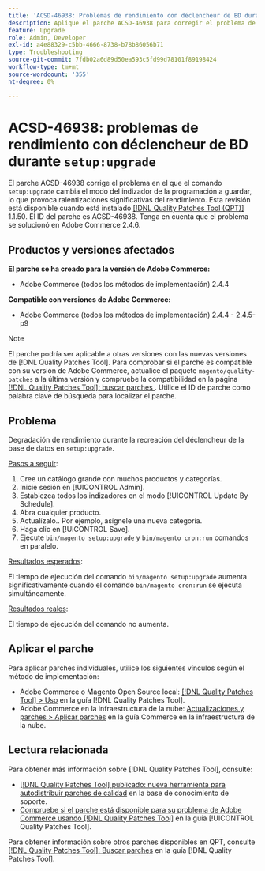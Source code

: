 ```yaml
---
title: 'ACSD-46938: Problemas de rendimiento con déclencheur de BD durante "setup:upgrade"'
description: Aplique el parche ACSD-46938 para corregir el problema de Adobe Commerce donde el comando "setup:upgrade" cambia el modo del indexador de la programación a la hora de guardar, lo que provoca ralentizaciones significativas del rendimiento.
feature: Upgrade
role: Admin, Developer
exl-id: a4e88329-c5bb-4666-8738-b78b86056b71
type: Troubleshooting
source-git-commit: 7fdb02a6d89d50ea593c5fd99d78101f89198424
workflow-type: tm+mt
source-wordcount: '355'
ht-degree: 0%

---
```


# ACSD-46938: problemas de rendimiento con déclencheur de BD durante `setup:upgrade`

El parche ACSD-46938 corrige el problema en el que el comando `setup:upgrade` cambia el modo del indizador de la programación a guardar, lo que provoca ralentizaciones significativas del rendimiento. Esta revisión está disponible cuando está instalado [[!DNL Quality Patches Tool (QPT)]](https://experienceleague.adobe.com/es/docs/commerce-operations/tools/quality-patches-tool/quality-patches-tool-to-self-serve-quality-patches) 1.1.50. El ID del parche es ACSD-46938. Tenga en cuenta que el problema se solucionó en Adobe Commerce 2.4.6.

## Productos y versiones afectados

**El parche se ha creado para la versión de Adobe Commerce:**

* Adobe Commerce (todos los métodos de implementación) 2.4.4

**Compatible con versiones de Adobe Commerce:**

* Adobe Commerce (todos los métodos de implementación) 2.4.4 - 2.4.5-p9

>[!NOTE]
>
>El parche podría ser aplicable a otras versiones con las nuevas versiones de [!DNL Quality Patches Tool]. Para comprobar si el parche es compatible con su versión de Adobe Commerce, actualice el paquete `magento/quality-patches` a la última versión y compruebe la compatibilidad en la página [[!DNL Quality Patches Tool]: buscar parches ](https://experienceleague.adobe.com/tools/commerce-quality-patches/index.html?lang=es). Utilice el ID de parche como palabra clave de búsqueda para localizar el parche.

## Problema

Degradación de rendimiento durante la recreación del déclencheur de la base de datos en `setup:upgrade`.

<u>Pasos a seguir</u>:

1. Cree un catálogo grande con muchos productos y categorías.
1. Inicie sesión en [!UICONTROL Admin].
1. Establezca todos los indizadores en el modo [!UICONTROL Update By Schedule].
1. Abra cualquier producto.
1. Actualízalo.. Por ejemplo, asígnele una nueva categoría.
1. Haga clic en [!UICONTROL Save].
1. Ejecute `bin/magento setup:upgrade` y `bin/magento cron:run` comandos en paralelo.

<u>Resultados esperados</u>:

El tiempo de ejecución del comando `bin/magento setup:upgrade` aumenta significativamente cuando el comando `bin/magento cron:run` se ejecuta simultáneamente.

<u>Resultados reales</u>:

El tiempo de ejecución del comando no aumenta.

## Aplicar el parche

Para aplicar parches individuales, utilice los siguientes vínculos según el método de implementación:

* Adobe Commerce o Magento Open Source local: [[!DNL Quality Patches Tool] > Uso](/help/tools/quality-patches-tool/usage.md) en la guía [!DNL Quality Patches Tool].
* Adobe Commerce en la infraestructura de la nube: [Actualizaciones y parches > Aplicar parches](https://experienceleague.adobe.com/docs/commerce-cloud-service/user-guide/develop/upgrade/apply-patches.html?lang=es) en la guía Commerce en la infraestructura de la nube.

## Lectura relacionada

Para obtener más información sobre [!DNL Quality Patches Tool], consulte:

* [[!DNL Quality Patches Tool] publicado: nueva herramienta para autodistribuir parches de calidad](https://experienceleague.adobe.com/es/docs/commerce-operations/tools/quality-patches-tool/quality-patches-tool-to-self-serve-quality-patches) en la base de conocimiento de soporte.
* [Compruebe si el parche está disponible para su problema de Adobe Commerce usando [!DNL Quality Patches Tool]](/help/tools/quality-patches-tool/patches-available-in-qpt/check-patch-for-magento-issue-with-magento-quality-patches.md) en la guía [!UICONTROL Quality Patches Tool].


Para obtener información sobre otros parches disponibles en QPT, consulte [[!DNL Quality Patches Tool]: Buscar parches](https://experienceleague.adobe.com/tools/commerce-quality-patches/index.html?lang=es) en la guía [!DNL Quality Patches Tool].
